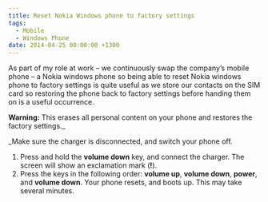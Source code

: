 ```yaml
---
title: Reset Nokia Windows phone to factory settings
tags:
  - Mobile
  - Windows Phone
date: 2014-04-25 00:00:00 +1300
---
```


As part of my role at work – we continuously swap the company’s mobile phone – a Nokia windows phone so being able to reset Nokia windows phone to factory settings is quite useful as we store our contacts on the SIM card so restoring the phone back to factory settings before handing them on is a useful occurrence.

**Warning:** This erases all personal content on your phone and restores the factory settings._

_Make sure the charger is disconnected, and switch your phone off.

  1. Press and hold the **volume down** key, and connect the charger. The screen will show an exclamation mark (**!**).
  2. Press the keys in the following order: **volume up**, **volume down**, **power**, and **volume down**. Your phone resets, and boots up. This may take several minutes.
